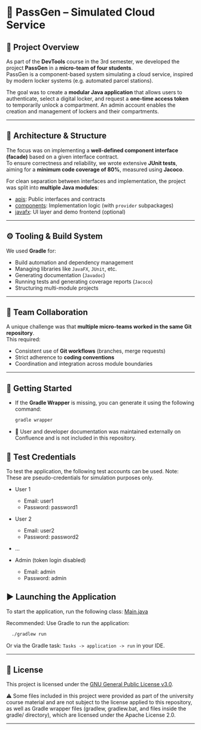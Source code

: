 # 🔐 PassGen – Simulated Cloud Service

## 📘 Project Overview

As part of the **DevTools** course in the 3rd semester, we developed the project **PassGen** in a **micro-team of four students**.  
PassGen is a component-based system simulating a cloud service, inspired by modern locker systems (e.g. automated parcel stations).

The goal was to create a **modular Java application** that allows users to authenticate, select a digital locker, and request a **one-time access token** to temporarily unlock a compartment. An admin account enables the creation and management of lockers and their compartments.

---

## 🧩 Architecture & Structure

The focus was on implementing a **well-defined component interface (facade)** based on a given interface contract.  
To ensure correctness and reliability, we wrote extensive **JUnit tests**, aiming for a **minimum code coverage of 80%**, measured using **Jacoco**.

For clean separation between interfaces and implementation, the project was split into **multiple Java modules**:

- [apis](apis): Public interfaces and contracts
- [components](components): Implementation logic (with `provider` subpackages)
- [javafx](javafx): UI layer and demo frontend (optional)

---

## ⚙️ Tooling & Build System

We used **Gradle** for:

- Build automation and dependency management
- Managing libraries like `JavaFX`, `JUnit`, etc.
- Generating documentation (`Javadoc`)
- Running tests and generating coverage reports (`Jacoco`)
- Structuring multi-module projects

---

## 👥 Team Collaboration

A unique challenge was that **multiple micro-teams worked in the same Git repository**.  
This required:

- Consistent use of **Git workflows** (branches, merge requests)
- Strict adherence to **coding conventions**
- Coordination and integration across module boundaries

---

## 🚀 Getting Started

- If the **Gradle Wrapper** is missing, you can generate it using the following command:

  ```bash
  gradle wrapper
  ```
- 📄 User and developer documentation was maintained externally on Confluence and is not included in this repository.

## 🔐 Test Credentials

To test the application, the following test accounts can be used.
Note: These are pseudo-credentials for simulation purposes only.

- User 1 
  - Email: user1 
  - Password: password1


- User 2 
  - Email: user2 
  - Password: password2


- ...


- Admin (token login disabled)
  - Email: admin 
  - Password: admin
  
## ▶️ Launching the Application

To start the application, run the following class: [Main.java](javafx/src/main/java/de/hhn/it/devtools/javafx/Main.java)

Recommended: Use Gradle to run the application:

```bash
  ./gradlew run 
```

Or via the Gradle task: `Tasks -> application -> run` in your IDE.

---

## 📄 License

This project is licensed under the [GNU General Public License v3.0](LICENSE).

⚠️ Some files included in this project were provided as part of the university course material and are not subject to the license applied to this repository, 
as well as Gradle wrapper files (gradlew, gradlew.bat, and files inside the gradle/ directory), which are licensed under the Apache License 2.0.

---
